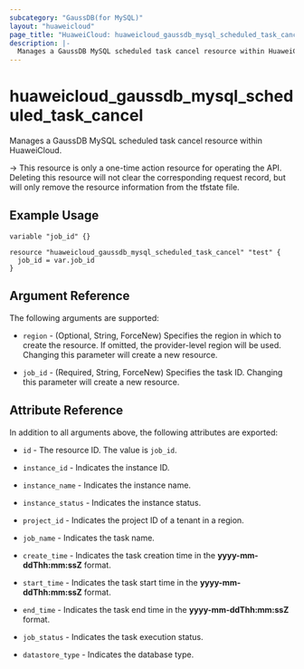 ```yaml
---
subcategory: "GaussDB(for MySQL)"
layout: "huaweicloud"
page_title: "HuaweiCloud: huaweicloud_gaussdb_mysql_scheduled_task_cancel"
description: |-
  Manages a GaussDB MySQL scheduled task cancel resource within HuaweiCloud.
---
```


# huaweicloud_gaussdb_mysql_scheduled_task_cancel

Manages a GaussDB MySQL scheduled task cancel resource within HuaweiCloud.

-> This resource is only a one-time action resource for operating the API.
Deleting this resource will not clear the corresponding request record,
but will only remove the resource information from the tfstate file.

## Example Usage

```hcl
variable "job_id" {}

resource "huaweicloud_gaussdb_mysql_scheduled_task_cancel" "test" {
  job_id = var.job_id
}
```

## Argument Reference

The following arguments are supported:

* `region` - (Optional, String, ForceNew) Specifies the region in which to create the resource.
  If omitted, the provider-level region will be used. Changing this parameter will create a new resource.

* `job_id` - (Required, String, ForceNew) Specifies the task ID. Changing this parameter will create a new resource.

## Attribute Reference

In addition to all arguments above, the following attributes are exported:

* `id` - The resource ID. The value is `job_id`.

* `instance_id` - Indicates the instance ID.

* `instance_name` - Indicates the instance name.

* `instance_status` - Indicates the instance status.

* `project_id` - Indicates the project ID of a tenant in a region.

* `job_name` - Indicates the task name.

* `create_time` - Indicates the task creation time in the **yyyy-mm-ddThh:mm:ssZ** format.

* `start_time` - Indicates the task start time in the **yyyy-mm-ddThh:mm:ssZ** format.

* `end_time` - Indicates the task end time in the **yyyy-mm-ddThh:mm:ssZ** format.

* `job_status` - Indicates the task execution status.

* `datastore_type` - Indicates the database type.
